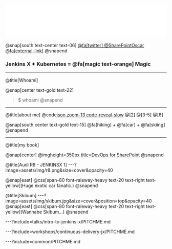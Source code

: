 ![IMAGE](assets/img/jx-logo.svg)


@snap[south text-center text-06]
[@fa[twitter] @SharePointOscar @fa[external-link]](http://twitter.com/SharePointOscar)
@snapend

### Jenkins X + Kubernetes = @fa[magic text-orange] Magic


---
@title[Whoami]

@snap[center text-gold text-22]
>$ whoami
@snapend

---

@title[about me]
@code[json zoom-13  code-reveal-slow](me.js)
@[2]
@[3-5]
@[6]


@snap[south center text-gold text-15]
@fa[hiking] + @fa[car] + @fa[skiing]
@snapend

---

@title[my book]

@snap[center]
@img[height=350px title=DevOps for SharePoint](https://images-na.ssl-images-amazon.com/images/I/41CwoAkPTCL._SX348_BO1,204,203,200_.jpg)
@snapend


@title[Audi R8 - JENKINSX 1]
---?image=assets/img/r8.png&size=cover&opacity=40

@snap[east]
 @css[span-80 font-raleway-heavy text-20 text-right text-yellow](Huge exotic car fanatic.)
@snapend

@title[Skibum]
---?image=assets/img/skibum.jpg&size=cover&position=top&opacity=40
@snap[east]
 @css[span-80 font-raleway-heavy text-20 text-right text-yellow](Wannabe Skibum...)
@snapend


---?include=talks/intro-to-jenkins-x/PITCHME.md

---?include=workshops/continuous-delivery-jx/PITCHME.md

---?include=common/PITCHME.md
